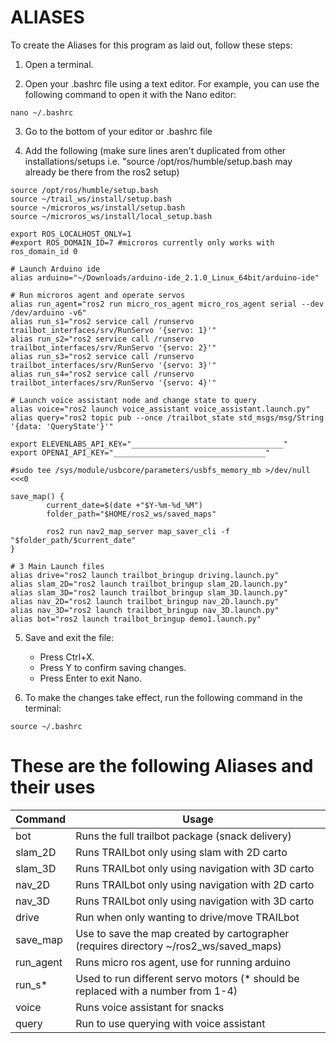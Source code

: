 ALIASES
====
To create the Aliases for this program as laid out, follow these steps: 

1. Open a terminal.

2. Open your .bashrc file using a text editor. For example, you can use the following command to open it with the Nano editor:
```
nano ~/.bashrc
```

3. Go to the bottom of your editor or .bashrc file 

4. Add the following (make sure lines aren't duplicated from other installations/setups i.e. "source /opt/ros/humble/setup.bash may already be there from the ros2 setup)
```
source /opt/ros/humble/setup.bash
source ~/trail_ws/install/setup.bash
source ~/microros_ws/install/setup.bash
source ~/microros_ws/install/local_setup.bash

export ROS_LOCALHOST_ONLY=1
#export ROS_DOMAIN_ID=7 #microros currently only works with ros_domain_id 0

# Launch Arduino ide
alias arduino="~/Downloads/arduino-ide_2.1.0_Linux_64bit/arduino-ide"

# Run microros agent and operate servos
alias run_agent="ros2 run micro_ros_agent micro_ros_agent serial --dev /dev/arduino -v6"
alias run_s1="ros2 service call /runservo trailbot_interfaces/srv/RunServo '{servo: 1}'"
alias run_s2="ros2 service call /runservo trailbot_interfaces/srv/RunServo '{servo: 2}'"
alias run_s3="ros2 service call /runservo trailbot_interfaces/srv/RunServo '{servo: 3}'"
alias run_s4="ros2 service call /runservo trailbot_interfaces/srv/RunServo '{servo: 4}'"

# Launch voice assistant node and change state to query
alias voice="ros2 launch voice_assistant voice_assistant.launch.py"
alias query="ros2 topic pub --once /trailbot_state std_msgs/msg/String '{data: 'QueryState'}'"

export ELEVENLABS_API_KEY="__________________________________"
export OPENAI_API_KEY="__________________________________"

#sudo tee /sys/module/usbcore/parameters/usbfs_memory_mb >/dev/null <<<0

save_map() {
        current_date=$(date +"$Y-%m-%d_%M")
        folder_path="$HOME/ros2_ws/saved_maps"

        ros2 run nav2_map_server map_saver_cli -f "$folder_path/$current_date"
}

# 3 Main Launch files
alias drive="ros2 launch trailbot_bringup driving.launch.py"
alias slam_2D="ros2 launch trailbot_bringup slam_2D.launch.py"
alias slam_3D="ros2 launch trailbot_bringup slam_3D.launch.py"
alias nav_2D="ros2 launch trailbot_bringup nav_2D.launch.py"
alias nav_3D="ros2 launch trailbot_bringup nav_3D.launch.py"
alias bot="ros2 launch trailbot_bringup demo1.launch.py"
```

5. Save and exit the file:
    - Press Ctrl+X.
    - Press Y to confirm saving changes.
    - Press Enter to exit Nano.

6. To make the changes take effect, run the following command in the terminal:
```
source ~/.bashrc
```
#


# These are the following Aliases and their uses 
| Command | Usage |
| ------- | --------------------------- |
| bot | Runs the full trailbot package (snack delivery) |
| slam_2D | Runs TRAILbot only using slam with 2D carto|
| slam_3D | Runs TRAILbot only using navigation with 3D carto|
| nav_2D | Runs TRAILbot only using navigation with 2D carto|
| nav_3D | Runs TRAILbot only using navigation with 3D carto|
| drive | Run when only wanting to drive/move TRAILbot |
| save_map | Use to save the map created by cartographer (requires directory ~/ros2_ws/saved_maps) |
| run_agent | Runs micro ros agent, use for running arduino|
| run_s* | Used to run different servo motors (* should be replaced with a number from 1-4) |
| voice | Runs voice assistant for snacks |
| query | Run to use querying with voice assistant |

